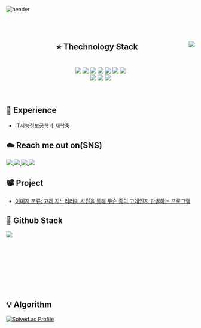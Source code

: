 ![header](https://capsule-render.vercel.app/api?type=waving&color=gradient&height=300&section=header&text=Welcome&fontSize=90&animation=fadeIn&fontAlignY=38&desc=Chanya's%20Github%20Profile&descAlignY=51&descAlign=62)

<br>





<br>

<div align="center">

<img align="right" src="https://github-readme-stats.vercel.app/api/top-langs/?username=sclee0724&theme=dracula&exclude_repo=Computer-Science-Engineering&layout=compact&langs_count=10"/>
  
<h2 align="center">⭐ Thechnology Stack</h2><br>
<img src="https://img.shields.io/badge/C-00599C?style=flat-square&logo=c&logoColor=white"/>
<img src="https://img.shields.io/badge/-C++-00599C?style=flat-square&logo=c"/>
<img src="https://img.shields.io/badge/-HTML5-E34F26?style=flat-square&logo=html5&logoColor=white"/>
<img src="https://img.shields.io/badge/-JavaScript-black?style=flat-square&logo=javascript"/>
<img src="https://img.shields.io/badge/-Python-yellow?style=flat-square&logo=Python"/>
<img src="https://img.shields.io/badge/-CSS3-1572B6?style=flat-square&logo=css3"/>
<img src="https://img.shields.io/badge/-Flask-black?style=flat-square&logo=Flask"/><br>
<img src="https://img.shields.io/badge/-Amazon AWS-232F3E?style=flat-square&logo=Amazon AWS"/>
<img src="https://img.shields.io/badge/-Git-black?style=flat-square&logo=git"/>
<img src="https://img.shields.io/badge/-GitHub-black?style=flat-square&logo=github"/><br><br>
<Strong></Strong><br>
</div>

<div align="left">
<h2 align="left">📆 Experience</h2>
<ul>
  <li>IT지능정보공학과 재학중</li>
</ul>

<h2 align="left">☁️ Reach me out on(SNS)</h2>
<a href="https://www.facebook.com/profile.php?id=100009485931387" target="_blank">
 <img src="https://img.shields.io/badge/Facebook-1877F2?style=flat-square&logo=Facebook&logoColor=white"/>
</a>
<a href="https://www.instagram.com/jade__scl/">
 <img src="https://img.shields.io/badge/Instagram-E4405F?style=flat-square&logo=Instagram&logoColor=white"/>
</a>
<a href="mailto: sclee0724@gmail.com">
 <img src="https://img.shields.io/badge/-sclee0724-c14438?style=flat-square&logo=Gmail&logoColor=white&link=mailto:sclee0724@gmail.com"/>
</a>
<a href="http://qr.kakao.com/talk/d7Rt3Z6OSvp.Kw.Dj7Rgbkl5h8k-/">
 <img src="https://img.shields.io/badge/Kakao Talk-yellow?style=flat-square&logo=KakaoTalk&logoColor=white"/>
</a><br>
  
<h2 align="left">📽️ Project</h2>
<ul>
  <li><a href="https://github.com/sclee0724/Whale_Fin_Image_Classification_Project">이미지 분류: 고래 지느리러미 사진을 통해 무슨 종의 고래인지 판별하는 프로그램</a></li>
</ul>
 
<h2 align="left">📗 Github Stack</h2>
<img align="left" src ="https://github-readme-stats.vercel.app/api?username=sclee0724&show_icons=true&theme=radical"/><br><br><br><br><br><br><br><br><br>

<h2 align="left">💡 Algorithm</h2>

[![Solved.ac Profile](http://mazassumnida.wtf/api/v2/generate_badge?boj=sclee0724)](https://solved.ac/sclee0724/)

</div>



